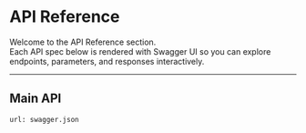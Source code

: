 # API Reference

Welcome to the API Reference section.  
Each API spec below is rendered with Swagger UI so you can explore endpoints, parameters, and responses interactively.

---

## Main API
```swagger-ui
url: swagger.json

